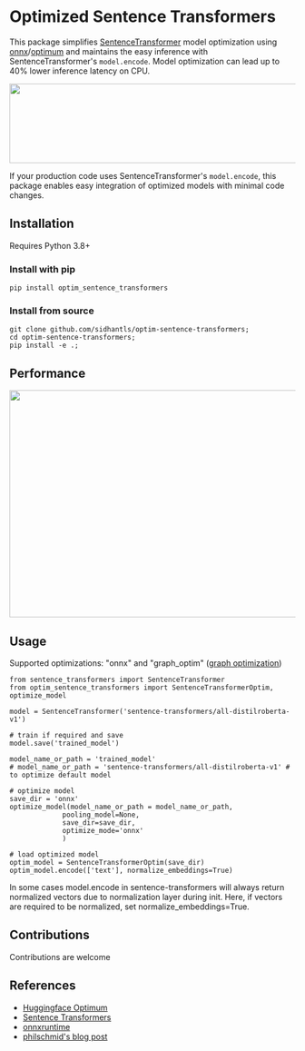 # Optimized Sentence Transformers 

This package simplifies [SentenceTransformer](https://www.sbert.net/) model optimization using [onnx](https://onnxruntime.ai/)/[optimum](https://huggingface.co/docs/optimum/) and maintains the easy inference with SentenceTransformer's `model.encode`. Model optimization can lead up to 40% lower inference latency on CPU. 

<p align="center">
  <img src="https://github.com/sidhantls/optimized-st-ckpt/blob/main/imgs/workflow.PNG" width="700" height="140"/>
</p>

If your production code uses SentenceTransformer's `model.encode`, this package enables easy integration of optimized models with minimal code changes. 

## Installation
Requires Python 3.8+ 

### Install with pip
```
pip install optim_sentence_transformers
```

### Install from source
```
git clone github.com/sidhantls/optim-sentence-transformers;
cd optim-sentence-transformers;
pip install -e .;
```

## Performance

<p align="center">
  <img src="https://github.com/sidhantls/optimized-st-ckpt/blob/main/imgs/latency_percent_difference.png" width="700" height="400" />
</p>


## Usage 
Supported optimizations: "onnx" and "graph_optim" ([graph optimization](https://huggingface.co/docs/optimum/onnxruntime/usage_guides/optimization))

```
from sentence_transformers import SentenceTransformer
from optim_sentence_transformers import SentenceTransformerOptim, optimize_model

model = SentenceTransformer('sentence-transformers/all-distilroberta-v1')

# train if required and save
model.save('trained_model') 

model_name_or_path = 'trained_model'
# model_name_or_path = 'sentence-transformers/all-distilroberta-v1' # to optimize default model 

# optimize model
save_dir = 'onnx'
optimize_model(model_name_or_path = model_name_or_path,
             pooling_model=None,
             save_dir=save_dir,
             optimize_mode='onnx'                                 
             )
             
# load optimized model 
optim_model = SentenceTransformerOptim(save_dir)
optim_model.encode(['text'], normalize_embeddings=True)
``` 

In some cases model.encode in sentence-transformers will always return normalized vectors due to normalization layer during init. Here, if vectors are required to be normalized, set normalize_embeddings=True. 

## Contributions 
Contributions are welcome

## References 
* [Huggingface Optimum](https://huggingface.co/docs/optimum/) 
* [Sentence Transformers](https://github.com/UKPLab/sentence-transformers) 
* [onnxruntime](onnxruntime.ai)
* [philschmid's blog post](https://www.philschmid.de/optimize-sentence-transformers)
